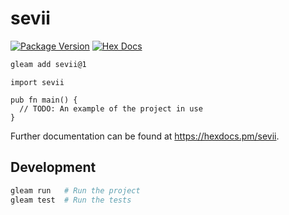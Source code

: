 # sevii

[![Package Version](https://img.shields.io/hexpm/v/sevii)](https://hex.pm/packages/sevii)
[![Hex Docs](https://img.shields.io/badge/hex-docs-ffaff3)](https://hexdocs.pm/sevii/)

```sh
gleam add sevii@1
```
```gleam
import sevii

pub fn main() {
  // TODO: An example of the project in use
}
```

Further documentation can be found at <https://hexdocs.pm/sevii>.

## Development

```sh
gleam run   # Run the project
gleam test  # Run the tests
```
